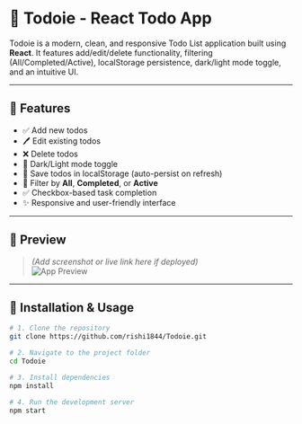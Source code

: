 # 📝 Todoie - React Todo App

Todoie is a modern, clean, and responsive Todo List application built using **React**. It features add/edit/delete functionality, filtering (All/Completed/Active), localStorage persistence, dark/light mode toggle, and an intuitive UI.

---

## 🚀 Features

- ✅ Add new todos
- 🖊️ Edit existing todos
- ❌ Delete todos
- 🌙 Dark/Light mode toggle
- 📁 Save todos in localStorage (auto-persist on refresh)
- 📂 Filter by **All**, **Completed**, or **Active**
- ✅ Checkbox-based task completion
- ✨ Responsive and user-friendly interface

---

## 📸 Preview

> *(Add screenshot or live link here if deployed)*  
![App Preview](./screenshot.png)

---

## 🔧 Installation & Usage

```bash
# 1. Clone the repository
git clone https://github.com/rishi1844/Todoie.git

# 2. Navigate to the project folder
cd Todoie

# 3. Install dependencies
npm install

# 4. Run the development server
npm start
